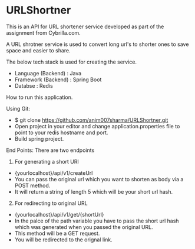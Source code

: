 # URLShortner
This is an API for URL shortener service developed as part of the assignment from Cybrilla.com.

A URL shrotner service is used to convert long url's to shorter ones to save space and easier to share.

The below tech stack is used for creating the service.

- Language (Backend) : Java
- Framework (Backend) : Spring Boot
- Databse : Redis

How to run this application.

Using Git:
- $ git clone https://github.com/anim007sharma/URLShortner.git
- Open project in your editor and change application.properties file to point to your redis hostname and port.
- Build spring project.


End Points:
There are two endpoints
1. For generating a short URl
- {yourlocalhost}/api/v1/createUrl
- You can pass the original url which you want to shorten as body via a POST method.
- It will return a string of length 5 which will be your short url hash.

2. For redirecting to original URL
- {yourlocalhost}/api/v1/get/{shortUrl}
- In the palce of the path variable you have to pass the short url hash which was generated when you passed the original URL.
- This method will be a GET request.
- You will be redirected to the orignal link.
